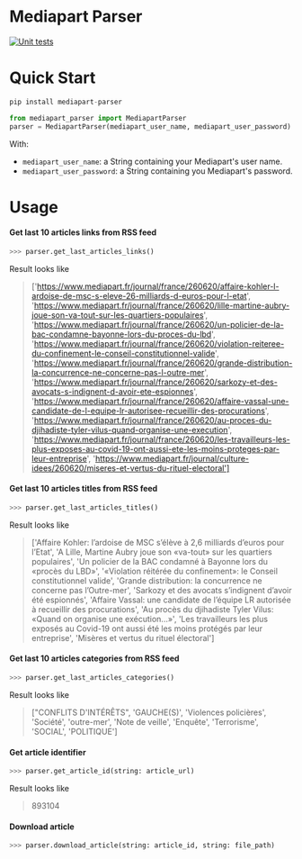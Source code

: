 # Mediapart Parser
  
[![Unit tests](https://github.com/r0perice/mediapart-parser/workflows/Unit%20tests/badge.svg)](https://github.com/r0perice/mediapart-parser/actions?query=workflow%3A%22Unit+tests%22)
 
# Quick Start
```python
pip install mediapart-parser
```

```python
from mediapart_parser import MediapartParser
parser = MediapartParser(mediapart_user_name, mediapart_user_password)
```
With:
* `mediapart_user_name`: a String containing your Mediapart's user name.
* `mediapart_user_password`: a String containing you Mediapart's password.

# Usage
#### Get last 10 articles links from RSS feed

```python
>>> parser.get_last_articles_links()
```
 Result looks like
>['https://www.mediapart.fr/journal/france/260620/affaire-kohler-l-ardoise-de-msc-s-eleve-26-milliards-d-euros-pour-l-etat', 'https://www.mediapart.fr/journal/france/260620/lille-martine-aubry-joue-son-va-tout-sur-les-quartiers-populaires', 'https://www.mediapart.fr/journal/france/260620/un-policier-de-la-bac-condamne-bayonne-lors-du-proces-du-lbd', 'https://www.mediapart.fr/journal/france/260620/violation-reiteree-du-confinement-le-conseil-constitutionnel-valide', 'https://www.mediapart.fr/journal/france/260620/grande-distribution-la-concurrence-ne-concerne-pas-l-outre-mer', 'https://www.mediapart.fr/journal/france/260620/sarkozy-et-des-avocats-s-indignent-d-avoir-ete-espionnes', 'https://www.mediapart.fr/journal/france/260620/affaire-vassal-une-candidate-de-l-equipe-lr-autorisee-recueillir-des-procurations', 'https://www.mediapart.fr/journal/france/260620/au-proces-du-djihadiste-tyler-vilus-quand-organise-une-execution', 'https://www.mediapart.fr/journal/france/260620/les-travailleurs-les-plus-exposes-au-covid-19-ont-aussi-ete-les-moins-proteges-par-leur-entreprise', 'https://www.mediapart.fr/journal/culture-idees/260620/miseres-et-vertus-du-rituel-electoral']

#### Get last 10 articles titles from RSS feed
```python
>>> parser.get_last_articles_titles()
```
Result looks like
>['Affaire Kohler: l’ardoise de MSC s’élève à 2,6 milliards d’euros pour l’Etat', 'A Lille, Martine Aubry joue son «va-tout» sur les quartiers populaires', 'Un policier de la BAC condamné à Bayonne lors du «procès du 
LBD»', '«Violation réitérée du confinement»: le Conseil constitutionnel valide', 'Grande distribution: la concurrence ne concerne pas l’Outre-mer', 'Sarkozy et des avocats s’indignent d’avoir été espionnés', 'Affaire Vassal: une candidate de l’équipe LR autorisée à recueillir des procurations', 'Au procès du djihadiste Tyler Vilus: «Quand on organise une exécution...»', 'Les travailleurs les plus exposés au Covid-19 ont aussi été les 
moins protégés par leur entreprise', 'Misères et vertus du rituel électoral']
 
#### Get last 10 articles categories from RSS feed
```python
>>> parser.get_last_articles_categories()
```
Result looks like
>["CONFLITS D'INTÉRÊTS", 'GAUCHE(S)', 'Violences policières', 'Société', 'outre-mer', 'Note de veille', 'Enquête', 'Terrorisme', 'SOCIAL', 'POLITIQUE']

#### Get article identifier
```python
>>> parser.get_article_id(string: article_url)
```
Result looks like
>893104

#### Download article
```python
>>> parser.download_article(string: article_id, string: file_path)
```

